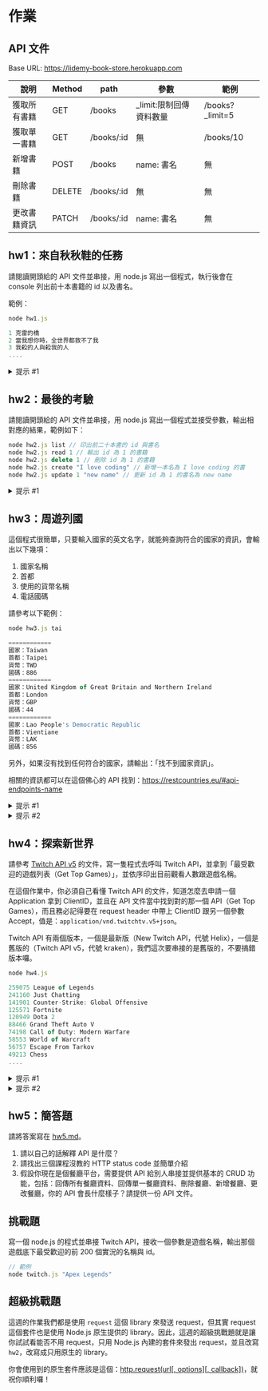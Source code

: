 # 作業

## API 文件

Base URL: https://lidemy-book-store.herokuapp.com

| 說明     | Method | path       | 參數                   | 範例             |
|--------|--------|------------|----------------------|----------------|
| 獲取所有書籍 | GET    | /books     | _limit:限制回傳資料數量           | /books?_limit=5 |
| 獲取單一書籍 | GET    | /books/:id | 無                    | /books/10      |
| 新增書籍   | POST   | /books     | name: 書名 | 無              |
| 刪除書籍   | DELETE   | /books/:id     | 無 | 無              |
| 更改書籍資訊   | PATCH   | /books/:id     | name: 書名 | 無              |


## hw1：來自秋秋鞋的任務

請閱讀開頭給的 API 文件並串接，用 node.js 寫出一個程式，執行後會在 console 列出前十本書籍的 id 以及書名。

範例：

``` js
node hw1.js

1 克雷的橋
2 當我想你時，全世界都救不了我
3 我殺的人與殺我的人
....
```

<details>
  <summary>提示 #1</summary>
  
  API 文件通常都不會給出完整網址，因為絕大多數 API 其實都是透過兩個部分所組成：

  1. Base URL
  2. 不同的 path

  例如說你在看「獲取所有書籍」這隻 API 的時候，path 是 `/books`，跟 Base URL 結合起來之後就會變成：`https://lidemy-book-store.herokuapp.com/books`，這就是完整的 API 位置。

</details>

## hw2：最後的考驗

請閱讀開頭給的 API 文件並串接，用 node.js 寫出一個程式並接受參數，輸出相對應的結果，範例如下：

``` js
node hw2.js list // 印出前二十本書的 id 與書名
node hw2.js read 1 // 輸出 id 為 1 的書籍
node hw2.js delete 1 // 刪除 id 為 1 的書籍
node hw2.js create "I love coding" // 新增一本名為 I love coding 的書
node hw2.js update 1 "new name" // 更新 id 為 1 的書名為 new name
```

<details>
  <summary>提示 #1</summary>

  你可以用 `process.argv` 這個陣列拿到相對應的參數，不妨先把它印出來觀察看看！
</details>

## hw3：周遊列國

這個程式很簡單，只要輸入國家的英文名字，就能夠查詢符合的國家的資訊，會輸出以下幾項：

1. 國家名稱
2. 首都
3. 使用的貨幣名稱
4. 電話國碼

請參考以下範例：

``` js
node hw3.js tai

============
國家：Taiwan
首都：Taipei
貨幣：TWD
國碼：886
============
國家：United Kingdom of Great Britain and Northern Ireland
首都：London
貨幣：GBP
國碼：44
============
國家：Lao People's Democratic Republic
首都：Vientiane
貨幣：LAK
國碼：856
```

另外，如果沒有找到任何符合的國家，請輸出：「找不到國家資訊」。

相關的資訊都可以在這個佛心的 API 找到：https://restcountries.eu/#api-endpoints-name

<details>
  <summary>提示 #1</summary>

  觀察 API 的 response 來決定怎麼取得你要的資訊
</details>

<details>
  <summary>提示 #2</summary>

  API 網址：`https://restcountries.eu/rest/v2/name/{name}`
</details>

## hw4：探索新世界

請參考 [Twitch API v5](https://dev.twitch.tv/docs/v5) 的文件，寫一隻程式去呼叫 Twitch API，並拿到「最受歡迎的遊戲列表（Get Top Games）」，並依序印出目前觀看人數跟遊戲名稱。

在這個作業中，你必須自己看懂 Twitch API 的文件，知道怎麼去申請一個 Application 拿到 ClientID，並且在 API 文件當中找到對的那一個 API（Get Top Games），而且務必記得要在 request header 中帶上 ClientID 跟另一個參數 Accept，值是：`application/vnd.twitchtv.v5+json`。

Twitch API 有兩個版本，一個是最新版（New Twitch API，代號 Helix），一個是舊版的（Twitch API v5，代號 kraken），我們這次要串接的是舊版的，不要搞錯版本囉。


``` js
node hw4.js

259075 League of Legends
241160 Just Chatting
141901 Counter-Strike: Global Offensive
125571 Fortnite
120949 Dota 2
88466 Grand Theft Auto V
74198 Call of Duty: Modern Warfare
58553 World of Warcraft
56757 Escape From Tarkov
49213 Chess
....
```

<details>
  <summary>提示 #1</summary>

  Using the Twitch API v5 的第一段「Getting a client ID」特別重要，你必須先申請 Twitch 帳號，然後前往 Twitch developer dashboard 註冊一個新的 Application，OAuth redirect URI 我們不會用到，隨便填就好，最後你會拿到一個 ClientID

  如果申請是跟你說要啟用二階段驗證或是 2FA，請到[設定中的安全性與隱私權](https://www.twitch.tv/settings/security)把設定雙重驗證。

  接著就是從 [API 列表](https://dev.twitch.tv/docs/v5/reference/games)中找到對的 API 囉！
</details>

<details>
  <summary>提示 #2</summary>

  API 文件在這：[Get Top Games](https://dev.twitch.tv/docs/v5/reference/games)，細節都在文件裡了

  需要注意的是你必須要把 Client-ID 當成一個 header 傳送給 API，還需要帶一個：Accept 的 header。至於怎麼帶 header，請參考：[request 文件](https://github.com/request/request#custom-http-headers)
</details>

## hw5：簡答題

請將答案寫在 [hw5.md](hw5.md)。

1. 請以自己的話解釋 API 是什麼？
2. 請找出三個課程沒教的 HTTP status code 並簡單介紹
3. 假設你現在是個餐廳平台，需要提供 API 給別人串接並提供基本的 CRUD 功能，包括：回傳所有餐廳資料、回傳單一餐廳資料、刪除餐廳、新增餐廳、更改餐廳，你的 API 會長什麼樣子？請提供一份 API 文件。

## 挑戰題

寫一個 node.js 的程式並串接 Twitch API，接收一個參數是遊戲名稱，輸出那個遊戲底下最受歡迎的前 200 個實況的名稱與 id。

``` js
// 範例
node twitch.js "Apex Legends"
```

## 超級挑戰題

這週的作業我們都是使用 `request` 這個 library 來發送 request，但其實 request 這個套件也是使用 Node.js 原生提供的 library。因此，這週的超級挑戰題就是讓你試試看能否不用 request，只用 Node.js 內建的套件來發出 request，並且改寫 `hw2`，改寫成只用原生的 library。

你會使用到的原生套件應該是這個：[http.request(url[, options][, callback])](https://nodejs.org/api/http.html#http_http_request_options_callback)，就祝你順利囉！

